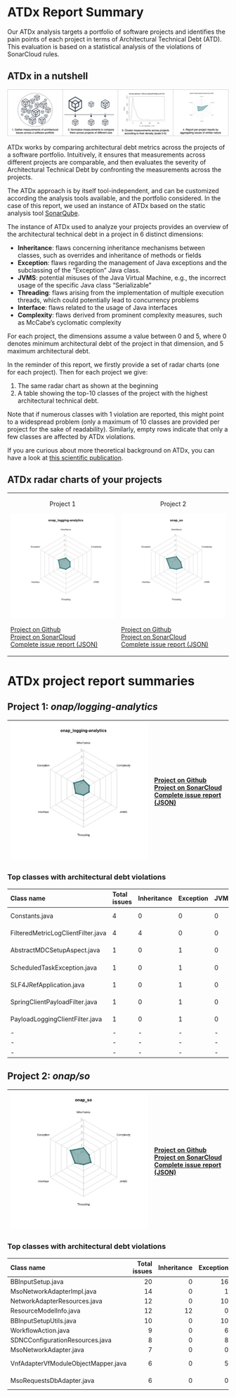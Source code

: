 # ATDx Report Summary
Our ATDx analysis targets a portfolio of software projects and identifies the pain points of each project in terms of Architectural Technical Debt (ATD). This evaluation is based on a statistical analysis of the violations of SonarCloud rules.

## ATDx in a nutshell
![ATDx in a nutshell](https://raw.githubusercontent.com/S2-group/ATDx_reports/master/plots/atdx_in_a_nutshell.jpg)

ATDx works by comparing architectural debt metrics across the projects of a software portfolio. Intuitively, it ensures that measurements across different projects are comparable, and then evaluates the severity of Architectural Technical Debt by confronting the measurements across the projects.

The ATDx approach is by itself tool-independent, and can be customized according the analysis tools available, and the portfolio considered.
In the case of this report, we used an instance of ATDx based on the static analysis tool [SonarQube](https://www.sonarqube.org/).

The instance of ATDx used to analyze your projects provides an overview of the architectural technical debt in a project in 6 distinct dimensions:
* **Inheritance**: flaws concerning inheritance mechanisms between classes, such as overrides and inheritance of methods or fields
* **Exception**: flaws regarding the management of Java exceptions and the subclassing of the “Exception” Java class.
* **JVMS**: potential misuses of the Java Virtual Machine, e.g., the incorrect usage of the specific Java class “Serializable”
* **Threading**: flaws arising from the implementation of multiple execution threads, which could potentially lead to concurrency problems
* **Interface**: flaws related to the usage of Java interfaces
* **Complexity**: flaws derived from prominent complexity measures, such as McCabe’s cyclomatic complexity

For each project, the dimensions assume a value between 0 and 5, where 0 denotes minimum architectural debt of the project in that dimension, and 5 maximum architectural debt.

In the reminder of this report, we firstly provide a set of radar charts (one for each project). Then for each project we give:
1. The same radar chart as shown at the beginning
2. A table showing the top-10 classes of the project with the highest architectural technical debt.

Note that if numerous classes with 1 violation are reported, this might point to a widespread problem (only a maximum of 10 classes are provided per project for the sake of readability). Similarly, empty rows indicate that only a few classes are affected by ATDx violations.

If you are curious about more theoretical background on ATDx, you can have a look at [this scientific publication](https://robertoverdecchia.github.io/papers/ENASE_2020.pdf).

## ATDx radar charts of your projects
|||
|-|-|
|<p align="center">Project 1</p><img src="https://github.com/S2-group/ATDx_reports/blob/master/plots/onap_logging-analytics.jpg"/> <p style="text-align:left">[Project on Github](https://github.com/onap/logging-analytics) <br> [Project on SonarCloud ](https://sonarcloud.io/dashboard?id=onap_logging-analytics) <br> [Complete issue report (JSON)](https://github.com/S2-group/ATDx_reports/blob/master/jsons/onap_logging-analytics.json)</p>|<p align="center">Project 2</p><img src="https://github.com/S2-group/ATDx_reports/blob/master/plots/onap_so.jpg"/> <p style="text-align:left">[Project on Github](https://github.com/onap/so) <br> [Project on SonarCloud ](https://sonarcloud.io/dashboard?id=onap_so) <br> [Complete issue report (JSON)](https://github.com/S2-group/ATDx_reports/blob/master/jsons/onap_so.json)</p>
# ATDx project report summaries
## Project 1: _onap/logging-analytics_
|<img src="https://github.com/S2-group/ATDx_reports/blob/master/plots/onap_logging-analytics.jpg"/>|<p style="text-align:left">[Project on Github](https://github.com/onap/logging-analytics) <br> [Project on SonarCloud ](https://sonarcloud.io/dashboard?id=onap_logging-analytics) <br> [Complete issue report (JSON)](https://github.com/S2-group/ATDx_reports/blob/master/jsons/onap_logging-analytics.json)</p>
|-|-|
### Top classes with architectural debt violations
| Class name                         | Total issues   | Inheritance   | Exception   | JVMS   | Interface   | Threading   | Complexity   | Fully qualified class name                                                                                                 |
|:-----------------------------------|:---------------|:--------------|:------------|:-------|:------------|:------------|:-------------|:---------------------------------------------------------------------------------------------------------------------------|
| Constants.java                     | 4              | 0             | 0           | 0      | 4           | 0           | 0            | reference/logging-filter/logging-filter-base/src/main/java/org/onap/logging/filter/base/Constants.java                     |
| FilteredMetricLogClientFilter.java | 4              | 4             | 0           | 0      | 0           | 0           | 0            | reference/logging-filter/logging-filter-base/src/main/java/org/onap/logging/filter/base/FilteredMetricLogClientFilter.java |
| AbstractMDCSetupAspect.java        | 1              | 0             | 1           | 0      | 0           | 0           | 0            | reference/logging-filter/logging-filter-base/src/main/java/org/onap/logging/filter/base/AbstractMDCSetupAspect.java        |
| ScheduledTaskException.java        | 1              | 0             | 1           | 0      | 0           | 0           | 0            | reference/logging-filter/logging-filter-base/src/main/java/org/onap/logging/filter/base/ScheduledTaskException.java        |
| SLF4JRefApplication.java           | 1              | 0             | 1           | 0      | 0           | 0           | 0            | reference/logging-slf4j-demo/src/main/java/org/onap/logging/ref/slf4j/demo/SLF4JRefApplication.java                        |
| SpringClientPayloadFilter.java     | 1              | 0             | 1           | 0      | 0           | 0           | 0            | reference/logging-filter/logging-filter-spring/src/main/java/org/onap/logging/filter/spring/SpringClientPayloadFilter.java |
| PayloadLoggingClientFilter.java    | 1              | 0             | 1           | 0      | 0           | 0           | 0            | reference/logging-filter/logging-filter-base/src/main/java/org/onap/logging/filter/base/PayloadLoggingClientFilter.java    |
| -                                  | -              | -             | -           | -      | -           | -           | -            | -                                                                                                                          |
| -                                  | -              | -             | -           | -      | -           | -           | -            | -                                                                                                                          |
| -                                  | -              | -             | -           | -      | -           | -           | -            | -                                                                                                                          |

## Project 2: _onap/so_
|<img src="https://github.com/S2-group/ATDx_reports/blob/master/plots/onap_so.jpg"/>|<p style="text-align:left">[Project on Github](https://github.com/onap/so) <br> [Project on SonarCloud ](https://sonarcloud.io/dashboard?id=onap_so) <br> [Complete issue report (JSON)](https://github.com/S2-group/ATDx_reports/blob/master/jsons/onap_so.json)</p>
|-|-|
### Top classes with architectural debt violations
| Class name                          |   Total issues |   Inheritance |   Exception |   JVMS |   Interface |   Threading |   Complexity | Fully qualified class name                                                                                 |
|:------------------------------------|---------------:|--------------:|------------:|-------:|------------:|------------:|-------------:|:-----------------------------------------------------------------------------------------------------------|
| BBInputSetup.java                   |             20 |             0 |          16 |      0 |           4 |           0 |            0 | bpmn/MSOCommonBPMN/src/main/java/org/onap/so/bpmn/servicedecomposition/tasks/BBInputSetup.java             |
| MsoNetworkAdapterImpl.java          |             14 |             0 |           1 |      0 |           9 |           0 |            4 | adapters/mso-openstack-adapters/src/main/java/org/onap/so/adapters/network/MsoNetworkAdapterImpl.java      |
| NetworkAdapterResources.java        |             12 |             0 |          10 |      0 |           2 |           0 |            0 | bpmn/so-bpmn-tasks/src/main/java/org/onap/so/client/orchestration/NetworkAdapterResources.java             |
| ResourceModelInfo.java              |             12 |            12 |           0 |      0 |           0 |           0 |            0 | bpmn/so-bpmn-tasks/src/main/java/org/onap/so/client/oof/beans/ResourceModelInfo.java                       |
| BBInputSetupUtils.java              |             10 |             0 |          10 |      0 |           0 |           0 |            0 | bpmn/MSOCommonBPMN/src/main/java/org/onap/so/bpmn/servicedecomposition/tasks/BBInputSetupUtils.java        |
| WorkflowAction.java                 |              9 |             0 |           6 |      0 |           3 |           0 |            0 | bpmn/so-bpmn-tasks/src/main/java/org/onap/so/bpmn/infrastructure/workflow/tasks/WorkflowAction.java        |
| SDNCConfigurationResources.java     |              8 |             0 |           8 |      0 |           0 |           0 |            0 | bpmn/so-bpmn-tasks/src/main/java/org/onap/so/client/orchestration/SDNCConfigurationResources.java          |
| MsoNetworkAdapter.java              |              7 |             0 |           0 |      0 |           7 |           0 |            0 | adapters/mso-openstack-adapters/src/main/java/org/onap/so/adapters/network/MsoNetworkAdapter.java          |
| VnfAdapterVfModuleObjectMapper.java |              6 |             0 |           5 |      0 |           1 |           0 |            0 | bpmn/so-bpmn-tasks/src/main/java/org/onap/so/client/adapter/vnf/mapper/VnfAdapterVfModuleObjectMapper.java |
| MsoRequestsDbAdapter.java           |              6 |             0 |           0 |      0 |           5 |           0 |            1 | adapters/mso-requests-db-adapter/src/main/java/org/onap/so/adapters/requestsdb/MsoRequestsDbAdapter.java   |


